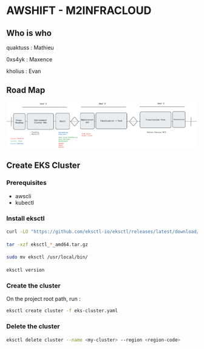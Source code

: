 # AWSHIFT - M2INFRACLOUD

## Who is who

quaktuss : Mathieu

0xs4yk : Maxence

kholius : Evan

## Road Map
![Roadmap](imgs/roadmap-conteneurisation.png)

## Create EKS Cluster
### Prerequisites
- awscli
- kubectl

### Install eksctl
```bash
curl -LO "https://github.com/eksctl-io/eksctl/releases/latest/download/eksctl_$(uname | tr '[:upper:]' '[:lower:]')_amd64.tar.gz" 
 
tar -xzf eksctl_*_amd64.tar.gz 
 
sudo mv eksctl /usr/local/bin/ 
 
eksctl version 
```

### Create the cluster
On the project root path, run : 
```bash
eksctl create cluster -f eks-cluster.yaml 
```

### Delete the cluster
```bash
eksctl delete cluster --name <my-cluster> --region <region-code>

```